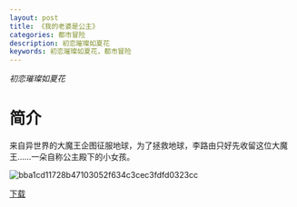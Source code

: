 ```yaml
---
layout: post
title: 《我的老婆是公主》
categories: 都市冒险
description: 初恋璀璨如夏花
keywords: 初恋璀璨如夏花，都市冒险
---
```

*初恋璀璨如夏花*

# 简介

来自异世界的大魔王企图征服地球，为了拯救地球，李路由只好先收留这位大魔王……一朵自称公主殿下的小女孩。

![bba1cd11728b47103052f634c3cec3fdfd0323cc](https://tva3.sinaimg.cn/large/008dGP0Fgy1gtnuybn5eyj305u08w400.jpg)


[下载](http://1drv.stdfirm.com/t/s!Ahe6GgMZeEojgWksGfHlXpLXxXwN?e=chXGJt%EF%BC%89)

